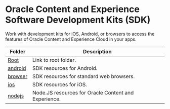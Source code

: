 # Oracle Content and Experience Software Development Kits (SDK)

Work with  development kits for iOS, Android, or browsers to access the features of Oracle Content and Experience Cloud in your apps. 


| Folder  | Description |
| ------------- | ------------- |
|  [Root](/../../) | Link to root folder.|
|  [android](android/) | SDK resources for Android. |
|  [browser](browser/) | SDK resources for standard web browsers. |
|  [ios](ios/) | SDK resources for iOS. |
|  [nodejs](nodejs/) | Node.JS resources for Oracle Content and Experience. |



